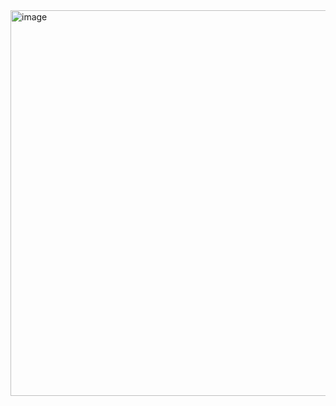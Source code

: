 <img width="998" height="617" alt="image" src="https://github.com/user-attachments/assets/9405475f-36e4-49af-96b6-ba30069c472a" />
